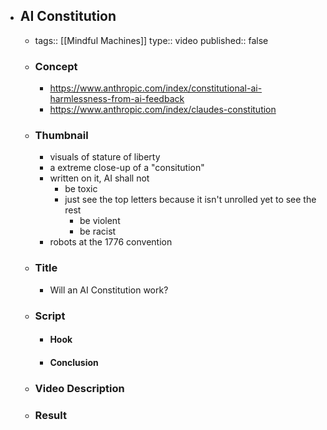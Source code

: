 - ## AI Constitution
	- tags:: [[Mindful Machines]]
	  type:: video
	  published:: false
	- ### Concept
		- https://www.anthropic.com/index/constitutional-ai-harmlessness-from-ai-feedback
		- https://www.anthropic.com/index/claudes-constitution
	- ### Thumbnail
		- visuals of stature of liberty
		- a extreme close-up of a "consitution"
		- written on it, AI shall not
			- be toxic
			- just see the top letters because it isn't unrolled yet to see the rest
				- be violent
				- be racist
		- robots at the 1776 convention
	- ### Title
		- Will an AI Constitution work?
	- ### Script
		- #### Hook
		- #### Conclusion
	- ### Video Description
	- ### Result